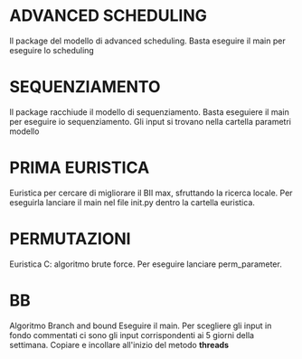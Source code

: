 # ADVANCED SCHEDULING
Il package del modello di advanced scheduling. 
Basta eseguire il main per eseguire lo scheduling

# SEQUENZIAMENTO
Il package racchiude il modello di sequenziamento.
Basta eseguiere il main per eseguire io sequenziamento. Gli input si trovano nella cartella parametri modello

# PRIMA EURISTICA
Euristica per cercare di migliorare il BII max, sfruttando la ricerca locale. 
Per eseguirla lanciare il main nel file init.py dentro la cartella euristica.

# PERMUTAZIONI 
Euristica C: algoritmo brute force.
Per eseguire lanciare perm_parameter. 

# BB 
Algoritmo Branch and bound
Eseguire il main. Per scegliere gli input in fondo commentati ci sono gli input corrispondenti ai 5 giorni della settimana. 
Copiare e incollare all'inizio del metodo **threads**